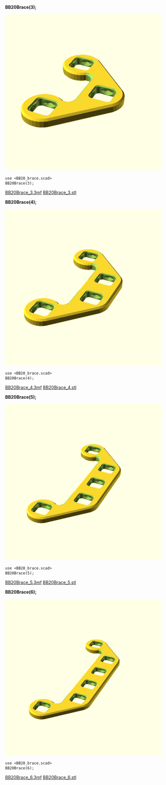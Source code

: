 
**BB20Brace(3);**

![BB20Brace_3.png](BB20Brace_3.png)

    use <BB20_brace.scad>
    BB20Brace(3);

[BB20Brace_3.3mf](BB20Brace_3.3mf)
[BB20Brace_3.stl](BB20Brace_3.stl)



**BB20Brace(4);**

![BB20Brace_4.png](BB20Brace_4.png)

    use <BB20_brace.scad>
    BB20Brace(4);

[BB20Brace_4.3mf](BB20Brace_4.3mf)
[BB20Brace_4.stl](BB20Brace_4.stl)



**BB20Brace(5);**

![BB20Brace_5.png](BB20Brace_5.png)

    use <BB20_brace.scad>
    BB20Brace(5);

[BB20Brace_5.3mf](BB20Brace_5.3mf)
[BB20Brace_5.stl](BB20Brace_5.stl)



**BB20Brace(6);**

![BB20Brace_6.png](BB20Brace_6.png)

    use <BB20_brace.scad>
    BB20Brace(6);

[BB20Brace_6.3mf](BB20Brace_6.3mf)
[BB20Brace_6.stl](BB20Brace_6.stl)


